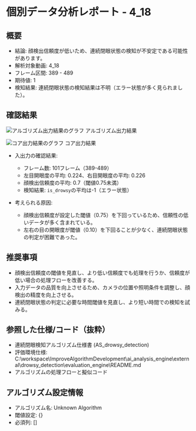 # 個別データ分析レポート - 4_18

## 概要

- 結論: 顔検出信頼度が低いため、連続閉眼状態の検知が不安定である可能性があります。
- 解析対象動画: 4_18
- フレーム区間: 389 - 489
- 期待値: 1
- 検知結果: 連続閉眼状態の検知結果は不明（エラー状態が多く見られました）。

## 確認結果

![アルゴリズム出力結果のグラフ](../images/4_18/core_output_plot.png)
アルゴリズム出力結果

![コア出力結果のグラフ]()
コア出力結果

- 入出力の確認結果: 
  - フレーム数: 101フレーム（389-489）
  - 左目開眼度の平均: 0.224、右目開眼度の平均: 0.226
  - 顔検出信頼度の平均: 0.7（閾値0.75未満）
  - 検知結果: `is_drowsy`の平均は-1（エラー状態）

- 考えられる原因:
  - 顔検出信頼度が設定した閾値（0.75）を下回っているため、信頼性の低いデータが多く含まれている。
  - 左右の目の開眼度が閾値（0.10）を下回ることが少なく、連続閉眼状態の判定が困難であった。

## 推奨事項

- 顔検出信頼度の閾値を見直し、より低い信頼度でも処理を行うか、信頼度が低い場合の処理フローを改善する。
- 入力データの品質を向上させるため、カメラの位置や照明条件を調整し、顔検出の精度を向上させる。
- 連続閉眼状態の判定に必要な時間閾値を見直し、より短い時間での検知を試みる。

## 参照した仕様/コード（抜粋）
- 連続閉眼検知アルゴリズム仕様書 (AS_drowsy_detection)
- 評価環境仕様: C:\workspace\ImproveAlgorithmDevelopment\ai_analysis_engine\external\drowsy_detection\evaluation_engine\README.md
- アルゴリズムの処理フローと擬似コード

## アルゴリズム設定情報
- アルゴリズム名: Unknown Algorithm
- 閾値設定: {}
- 必須列: []
